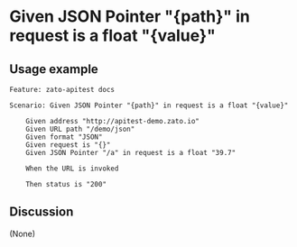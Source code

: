 
Given JSON Pointer "{path}" in request is a float "{value}"
=============================================================================================================

Usage example
-------------

```
Feature: zato-apitest docs

Scenario: Given JSON Pointer "{path}" in request is a float "{value}"

    Given address "http://apitest-demo.zato.io"
    Given URL path "/demo/json"
    Given format "JSON"
    Given request is "{}"
    Given JSON Pointer "/a" in request is a float "39.7"

    When the URL is invoked

    Then status is "200"
```

Discussion
----------

(None)
